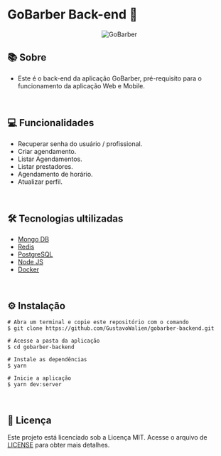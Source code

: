 # GoBarber Back-end 💈

<div align="center">
  <img alt="GoBarber" title="GoBarber" src="https://user-images.githubusercontent.com/19844596/160872755-09b5ddc2-1aa4-4726-8b2d-85a3fe480701.png" />
</div>

## 📚 Sobre

* Este é o back-end da aplicação GoBarber, pré-requisito para o funcionamento da aplicação Web e Mobile.

&nbsp;

## 💻 Funcionalidades

* Recuperar senha do usuário / profissional.
* Criar agendamento.
* Listar Agendamentos.
* Listar prestadores.
* Agendamento de horário.
* Atualizar perfil.

&nbsp;

## 🛠️ Tecnologias ultilizadas

* [Mongo DB](https://www.mongodb.com/pt-br)
* [Redis](https://redis.io/)
* [PostgreSQL](https://www.postgresql.org/)
* [Node JS](https://nodejs.org/en/)
* [Docker](https://www.docker.com/)

&nbsp;

## ⚙️ Instalação
```
# Abra um terminal e copie este repositório com o comando
$ git clone https://github.com/GustavoWalien/gobarber-backend.git
```

```
# Acesse a pasta da aplicação
$ cd gobarber-backend

# Instale as dependências
$ yarn

# Inicie a aplicação
$ yarn dev:server

```

&nbsp;

## 📝 Licença

Este projeto está licenciado sob a Licença MIT. Acesse o arquivo de [LICENSE](https://github.com/GustavoWalien/gobarber-web/blob/master/LICENSE) para obter mais detalhes.
